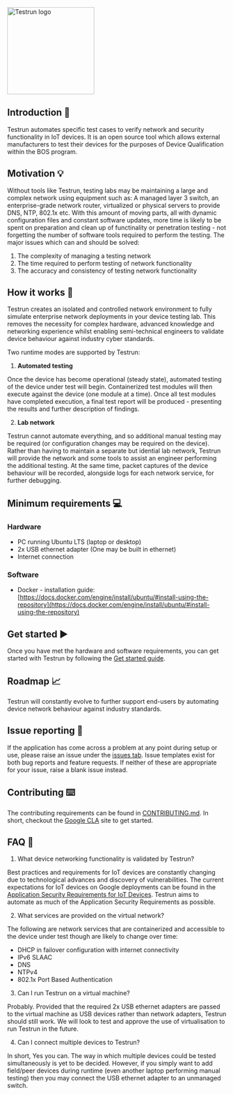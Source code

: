   <img width="200" alt="Testrun logo" src="https://user-images.githubusercontent.com/7399056/221927867-4190a4e8-a571-4e40-9c2b-65780ad9264c.png" alt="Testrun">

## Introduction :wave:
Testrun automates specific test cases to verify network and security functionality in IoT devices. It is an open source tool which allows external manufacturers to test their devices for the purposes of Device Qualification within the BOS program.

## Motivation :bulb:
Without tools like Testrun, testing labs may be maintaining a large and complex network using equipment such as: A managed layer 3 switch, an enterprise-grade network router, virtualized or physical servers to provide DNS, NTP, 802.1x etc. With this amount of moving parts, all with dynamic configuration files and constant software updates, more time is likely to be spent on preparation and clean up of functinality or penetration testing - not forgetting the number of software tools required to perform the testing. The major issues which can and should be solved:
 1) The complexity of managing a testing network
 2) The time required to perform testing of network functionality
 3) The accuracy and consistency of testing network functionality

## How it works :triangular_ruler:
Testrun creates an isolated and controlled network environment to fully simulate enterprise network deployments in your device testing lab. 
This removes the necessity for complex hardware, advanced knowledge and networking experience whilst enabling semi-technical engineers to validate device 
behaviour against industry cyber standards. 

Two runtime modes are supported by Testrun:

1) <strong>Automated testing</strong>

Once the device has become operational (steady state), automated testing of the device under test will begin. Containerized test modules will then execute against the device (one module at a time). Once all test modules have completed execution, a final test report will be produced - presenting the results and further description of findings.

2) <strong>Lab network</strong>

Testrun cannot automate everything, and so additional manual testing may be required (or configuration changes may be required on the device). Rather than having to maintain a separate but idential lab network, Testrun will provide the network and some tools to assist an engineer performing the additional testing. At the same time, packet captures of the device behaviour will be recorded, alongside logs for each network service, for further debugging.

## Minimum requirements :computer:
### Hardware
 - PC running Ubuntu LTS (laptop or desktop)
 - 2x USB ethernet adapter (One may be built in ethernet)
 - Internet connection
### Software
- Docker - installation guide: [https://docs.docker.com/engine/install/ubuntu/#install-using-the-repository](https://docs.docker.com/engine/install/ubuntu/#install-using-the-repository)

## Get started ▶️
Once you have met the hardware and software requirements, you can get started with Testrun by following the [Get started guide](docs/get_started.md).

## Roadmap :chart_with_upwards_trend:
Testrun will constantly evolve to further support end-users by automating device network behaviour against industry standards.

## Issue reporting :triangular_flag_on_post:
If the application has come across a problem at any point during setup or use, please raise an issue under the [issues tab](https://github.com/auto-iot/test-run/issues). Issue templates exist for both bug reports and feature requests. If neither of these are appropriate for your issue, raise a blank issue instead.

## Contributing :keyboard:
The contributing requirements can be found in [CONTRIBUTING.md](CONTRIBUTING.md). In short, checkout the [Google CLA](https://cla.developers.google.com/) site to get started.

## FAQ :raising_hand:
1) What device networking functionality is validated by Testrun?

  Best practices and requirements for IoT devices are constantly changing due to technological advances and discovery of vulnerabilities. 
  The current expectations for IoT devices on Google deployments can be found in the [Application Security Requirements for IoT Devices](https://partner-security.withgoogle.com/docs/iot_requirements).
  Testrun aims to automate as much of the Application Security Requirements as possible.

2) What services are provided on the virtual network?

  The following are network services that are containerized and accessible to the device under test though are likely to change over time:
 - DHCP in failover configuration with internet connectivity
 - IPv6 SLAAC
 - DNS
 - NTPv4
 - 802.1x Port Based Authentication
  
3) Can I run Testrun on a virtual machine?

  Probably. Provided that the required 2x USB ethernet adapters are passed to the virtual machine as USB devices rather than network adapters, Testrun should
  still work. We will look to test and approve the use of virtualisation to run Testrun in the future.

 4) Can I connect multiple devices to Testrun?

  In short, Yes you can. The way in which multiple devices could be tested simultaneously is yet to be decided. However, if you simply want to add field/peer devices during runtime (even another laptop performing manual testing) then you may connect the USB ethernet adapter to an unmanaged switch.
